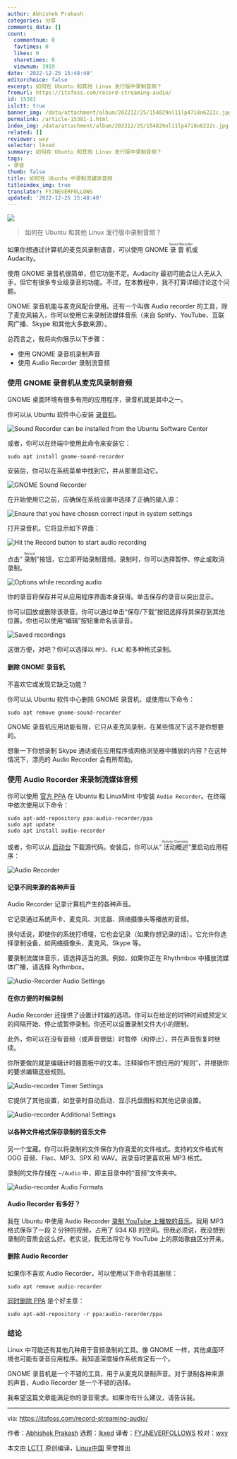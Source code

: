 ```yaml
---
author: Abhishek Prakash
categories: 分享
comments_data: []
count:
  commentnum: 0
  favtimes: 0
  likes: 0
  sharetimes: 0
  viewnum: 3919
date: '2022-12-25 15:48:40'
editorchoice: false
excerpt: 如何在 Ubuntu 和其他 Linux 发行版中录制音频？
fromurl: https://itsfoss.com/record-streaming-audio/
id: 15381
islctt: true
banner_img: /data/attachment/album/202212/25/154829ol11lp47i8o6222c.jpg
permalink: /article-15381-1.html
index_img: /data/attachment/album/202212/25/154829ol11lp47i8o6222c.jpg.thumb.jpg
related: []
reviewer: wxy
selector: lkxed
summary: 如何在 Ubuntu 和其他 Linux 发行版中录制音频？
tags:
- 录音
thumb: false
title: 如何在 Ubuntu 中录制流媒体音频
titleindex_img: true
translator: FYJNEVERFOLLOWS
updated: '2022-12-25 15:48:40'
---
```


![](/data/attachment/album/202212/25/154829ol11lp47i8o6222c.jpg)



> 
> 如何在 Ubuntu 和其他 Linux 发行版中录制音频？
> 
> 
> 


如果你想通过计算机的麦克风录制语音，可以使用 GNOME <ruby> 录音机 <rt>  Sound Recorder </rt></ruby> 或 Audacity。


使用 GNOME 录音机很简单，但它功能不足。Audacity 最初可能会让人无从入手，但它有很多专业级录音的功能。不过，在本教程中，我不打算详细讨论这个问题。


GNOME 录音机能与麦克风配合使用。还有一个叫做 Audio recorder 的工具，除了麦克风输入，你可以使用它来录制流媒体音乐（来自 Sptify、YouTube、互联网广播、Skype 和其他大多数来源）。


总而言之，我将向你展示以下步骤：


* 使用 GNOME 录音机录制声音
* 使用 Audio Recorder 录制流音频


### 使用 GNOME 录音机从麦克风录制音频


GNOME 桌面环境有很多有用的应用程序，录音机就是其中之一。


你可以从 Ubuntu 软件中心安装 [录音机](https://wiki.gnome.org/Apps/SoundRecorder)。


![Sound Recorder can be installed from the Ubuntu Software Center](/data/attachment/album/202212/25/154841ku4ggolyogi7guur.png)


或者，你可以在终端中使用此命令来安装它：



```
sudo apt install gnome-sound-recorder

```

安装后，你可以在系统菜单中找到它，并从那里启动它。


![GNOME Sound Recorder](/data/attachment/album/202212/25/154841lqs48hgq4sblhs8s.png)


在开始使用它之前，应确保在系统设置中选择了正确的输入源：


![Ensure that you have chosen correct input in system settings](/data/attachment/album/202212/25/154841tzfuvgr589vj0uzo.png)


打开录音机，它将显示如下界面：


![Hit the Record button to start audio recording](/data/attachment/album/202212/25/154842exxfxkwvwhee5xgs.png)


点击“<ruby> 录制 <rt>  Record </rt></ruby>”按钮，它立即开始录制音频。录制时，你可以选择暂停、停止或取消录制。


![Options while recording audio](/data/attachment/album/202212/25/154842l1nk1t7mvgvztevw.png)


你的录音将保存并可从应用程序界面本身获得。单击保存的录音以突出显示。


你可以回放或删除该录音。你可以通过单击“保存/下载”按钮选择将其保存到其他位置。你也可以使用“编辑”按钮重命名该录音。


![Saved recordings](/data/attachment/album/202212/25/154842renjcncnjj5e452o.png)


这很方便，对吧？你可以选择以 `MP3`、`FLAC` 和多种格式录制。


#### 删除 GNOME 录音机


不喜欢它或发现它缺乏功能？


你可以从 Ubuntu 软件中心删除 GNOME 录音机，或使用以下命令：



```
sudo apt remove gnome-sound-recorder

```

GNOME 录音机应用功能有限，它只从麦克风录制，在某些情况下这不是你想要的。


想象一下你想录制 Skype 通话或在应用程序或网络浏览器中播放的内容？在这种情况下，漂亮的 Audio Recorder 会有所帮助。


### 使用 Audio Recorder 来录制流媒体音频


你可以使用 [官方 PPA](https://launchpad.net/~audio-recorder/+archive/ubuntu/ppa) 在 Ubuntu 和 LinuxMint 中安装 `Audio Recorder`。在终端中依次使用以下命令：



```
sudo apt-add-repository ppa:audio-recorder/ppa
sudo apt update
sudo apt install audio-recorder

```

或者，你可以从 [启动台](https://launchpad.net/audio-recorder) 下载源代码。安装后，你可以从“<ruby> 活动概述 <rt>  Activity Overview </rt></ruby>”里启动应用程序：


![Audio Recorder](/data/attachment/album/202212/25/154842mtum14v2vl2vurvv.png)


#### 记录不同来源的各种声音


Audio Recorder 记录计算机产生的各种声音。


它记录通过系统声卡、麦克风、浏览器、网络摄像头等播放的音频。


换句话说，即使你的系统打喷嚏，它也会记录（如果你想记录的话）。它允许你选择录制设备，如网络摄像头、麦克风、Skype 等。


要录制流媒体音乐，请选择适当的源。例如，如果你正在 Rhythmbox 中播放流媒体广播，请选择 Rythmbox。


![Audio-Recorder Audio Settings](/data/attachment/album/202212/25/154843me3eadha3tl872cv.png)


#### 在你方便的时候录制


Audio Recorder 还提供了设置计时器的选项。你可以在给定的时钟时间或预定义的间隔开始、停止或暂停录制。你还可以设置录制文件大小的限制。


此外，你可以在没有音频（或声音很低）时暂停（和停止），并在声音恢复时继续。


你所要做的就是编辑计时器面板中的文本。注释掉你不想应用的“规则”，并根据你的要求编辑这些规则。


![Audio-recorder Timer Settings](/data/attachment/album/202212/25/154843frd8i7u3gi30kfc3.png)


它提供了其他设置，如登录时自动启动、显示托盘图标和其他记录设置。


![Audio-recorder Additional Settings](/data/attachment/album/202212/25/154843dom1na2n8ztom2ng.png)


#### 以各种文件格式保存录制的音乐文件


另一个宝藏。你可以将录制的文件保存为你喜爱的文件格式。支持的文件格式有 OGG 音频、Flac、MP3、SPX 和 WAV。我录音时更喜欢用 MP3 格式。


录制的文件存储在 `~/Audio` 中，即主目录中的“音频”文件夹中。


![Audio-recorder Audio Formats](/data/attachment/album/202212/25/154844a7ogq2g707r9q75q.png)


#### Audio Recorder 有多好？


我在 Ubuntu 中使用 Audio Recorder [录制 YouTube 上播放的音乐](https://itsfoss.com/youtube-dl-audio-only/)。我用 MP3 格式保存了一段 2 分钟的视频，占用了 934 KB 的空间。但我必须说，我没想到录制的音质会这么好。老实说，我无法将它与 YouTube 上的原始歌曲区分开来。


#### 删除 Audio Recorder


如果你不喜欢 Audio Recorder，可以使用以下命令将其删除：



```
sudo apt remove audio-recorder

```

[同时删除 PPA](https://itsfoss.com/how-to-remove-or-delete-ppas-quick-tip/) 是个好主意：



```
sudo apt-add-repository -r ppa:audio-recorder/ppa

```

### 结论


Linux 中可能还有其他几种用于音频录制的工具。像 GNOME 一样，其他桌面环境也可能有录音应用程序。我知道深度操作系统肯定有一个。


GNOME 录音机是一个不错的工具，用于从麦克风录制声音。对于录制各种来源的声音，Audio Recorder 是一个不错的选择。


我希望这篇文章能满足你的录音需求。如果你有什么建议，请告诉我。




---


via: <https://itsfoss.com/record-streaming-audio/>


作者：[Abhishek Prakash](https://itsfoss.com/) 选题：[lkxed](https://github.com/lkxed) 译者：[FYJNEVERFOLLOWS](https://github.com/FYJNEVERFOLLOWS) 校对：[wxy](https://github.com/wxy)


本文由 [LCTT](https://github.com/LCTT/TranslateProject) 原创编译，[Linux中国](https://linux.cn/) 荣誉推出